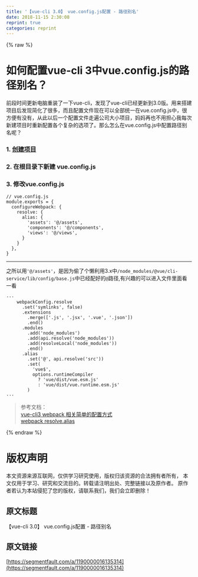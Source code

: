 ```yaml
---
title: '【vue-cli 3.0】 vue.config.js配置 - 路径别名' 
date: 2018-11-15 2:30:08
reprint: true
categories: reprint
---
```


{% raw %}
<h1>&#x5982;&#x4F55;&#x914D;&#x7F6E;vue-cli 3&#x4E2D;vue.config.js&#x7684;&#x8DEF;&#x5F84;&#x522B;&#x540D;&#xFF1F;</h1><p>&#x524D;&#x6BB5;&#x65F6;&#x95F4;&#x66F4;&#x65B0;&#x7535;&#x8111;&#x91CD;&#x88C5;&#x4E86;&#x4E00;&#x4E0B;vue-cli&#xFF0C;&#x53D1;&#x73B0;&#x4E86;vue-cli&#x5DF2;&#x7ECF;&#x66F4;&#x65B0;&#x5230;3.0&#x7248;&#x3002;&#x7528;&#x6765;&#x642D;&#x5EFA;&#x9879;&#x76EE;&#x540E;&#x53D1;&#x73B0;&#x7B80;&#x5316;&#x4E86;&#x5F88;&#x591A;&#xFF0C;&#x800C;&#x4E14;&#x914D;&#x7F6E;&#x6587;&#x4EF6;&#x73B0;&#x5728;&#x53EF;&#x4EE5;&#x5168;&#x90E8;&#x7EDF;&#x4E00;&#x5728;vue.config.js&#x4E2D;&#xFF0C;&#x5F88;&#x65B9;&#x4FBF;&#x6709;&#x6CA1;&#x6709;&#xFF0C;&#x4ECE;&#x6B64;&#x4EE5;&#x540E;&#x4E00;&#x4E2A;&#x914D;&#x7F6E;&#x6587;&#x4EF6;&#x8D70;&#x904D;&#x516C;&#x53F8;&#x5927;&#x5C0F;&#x9879;&#x76EE;&#xFF0C;&#x5988;&#x5988;&#x518D;&#x4E5F;&#x4E0D;&#x7528;&#x62C5;&#x5FC3;&#x6211;&#x6BCF;&#x6B21;&#x65B0;&#x5EFA;&#x9879;&#x76EE;&#x65F6;&#x91CD;&#x65B0;&#x914D;&#x7F6E;&#x5404;&#x4E2A;&#x590D;&#x6742;&#x7684;&#x9009;&#x9879;&#x4E86;&#x3002;&#x90A3;&#x4E48;&#x600E;&#x4E48;&#x5728;vue.config.js&#x4E2D;&#x914D;&#x7F6E;&#x8DEF;&#x5F84;&#x522B;&#x540D;&#x5462;&#xFF1F;</p><h3>1. <a href="https://cli.vuejs.org/zh/guide/creating-a-project.html#vue-create" rel="nofollow noreferrer">&#x521B;&#x5EFA;&#x9879;&#x76EE;</a></h3><h3>2. &#x5728;&#x6839;&#x76EE;&#x5F55;&#x4E0B;&#x65B0;&#x5EFA; vue.config.js</h3><h3>3. &#x4FEE;&#x6539;vue.config.js</h3><pre><code class="js">// vue.config.js
module.exports = {
  configureWebpack: {
    resolve: {
      alias: {
        &apos;assets&apos;: &apos;@/assets&apos;,
        &apos;components&apos;: &apos;@/components&apos;,
        &apos;views&apos;: &apos;@/views&apos;,
      }
    }
  },
}
</code></pre><hr><p>&#x4E4B;&#x6240;&#x4EE5;&#x7528;<code>&apos;@/assets&apos;</code>&#xFF0C;&#x662F;&#x56E0;&#x4E3A;&#x5077;&#x4E86;&#x4E2A;&#x61D2;&#x5229;&#x7528;3.x&#x4E2D;<code>/node_modules/@vue/cli-service/lib/config/base.js</code>&#x4E2D;&#x5DF2;&#x7ECF;&#x914D;&#x597D;&#x7684;<code>@</code>&#x8DEF;&#x5F84;,&#x6709;&#x5174;&#x8DA3;&#x7684;&#x53EF;&#x4EE5;&#x8FDB;&#x5165;&#x6587;&#x4EF6;&#x91CC;&#x9762;&#x770B;&#x4E00;&#x770B;</p><pre><code class="js">&#xB7;&#xB7;&#xB7;
    webpackConfig.resolve
      .set(&apos;symlinks&apos;, false)
      .extensions
        .merge([&apos;.js&apos;, &apos;.jsx&apos;, &apos;.vue&apos;, &apos;.json&apos;])
        .end()
      .modules
        .add(&apos;node_modules&apos;)
        .add(api.resolve(&apos;node_modules&apos;))
        .add(resolveLocal(&apos;node_modules&apos;))
        .end()
      .alias
        .set(&apos;@&apos;, api.resolve(&apos;src&apos;))
        .set(
          &apos;vue$&apos;,
          options.runtimeCompiler
            ? &apos;vue/dist/vue.esm.js&apos;
            : &apos;vue/dist/vue.runtime.esm.js&apos;
        )
&#xB7;&#xB7;&#xB7;</code></pre><blockquote>&#x53C2;&#x8003;&#x6587;&#x6863;&#xFF1A;<br><a href="https://cli.vuejs.org/zh/guide/webpack.html#webpack-%E7%9B%B8%E5%85%B3" rel="nofollow noreferrer">vue-cli3 webpack &#x76F8;&#x5173;&#x7B80;&#x5355;&#x7684;&#x914D;&#x7F6E;&#x65B9;&#x5F0F;</a><br><a href="https://webpack.js.org/configuration/resolve/#resolve-alias" rel="nofollow noreferrer">webpack resolve.alias</a></blockquote>
{% endraw %}

# 版权声明
本文资源来源互联网，仅供学习研究使用，版权归该资源的合法拥有者所有，
本文仅用于学习、研究和交流目的。转载请注明出处、完整链接以及原作者。
原作者若认为本站侵犯了您的版权，请联系我们，我们会立即删除！

## 原文标题
【vue-cli 3.0】 vue.config.js配置 - 路径别名

## 原文链接
[https://segmentfault.com/a/1190000016135314](https://segmentfault.com/a/1190000016135314)

